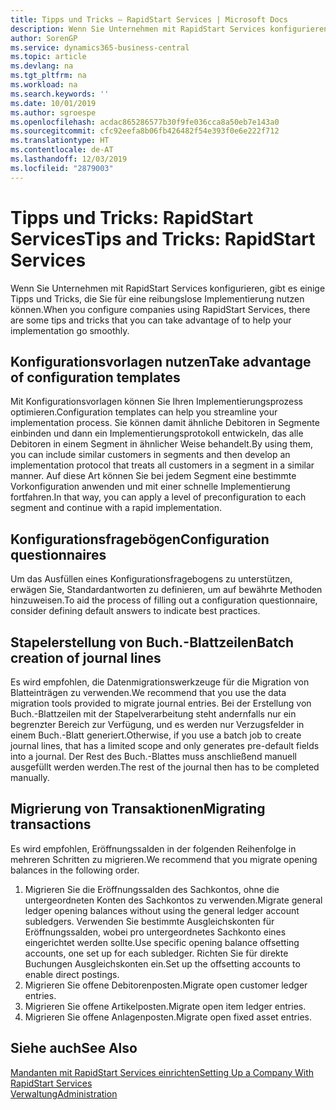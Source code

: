 ```yaml
---
title: Tipps und Tricks – RapidStart Services | Microsoft Docs
description: Wenn Sie Unternehmen mit RapidStart Services konfigurieren, gibt es einige Tipps und Tricks, die Sie für eine reibungslose Implementierung nutzen können.
author: SorenGP
ms.service: dynamics365-business-central
ms.topic: article
ms.devlang: na
ms.tgt_pltfrm: na
ms.workload: na
ms.search.keywords: ''
ms.date: 10/01/2019
ms.author: sgroespe
ms.openlocfilehash: acdac865286577b30f9fe036cca8a50eb7e143a0
ms.sourcegitcommit: cfc92eefa8b06fb426482f54e393f0e6e222f712
ms.translationtype: HT
ms.contentlocale: de-AT
ms.lasthandoff: 12/03/2019
ms.locfileid: "2879003"
---
```

# <a name="tips-and-tricks-rapidstart-services"></a><span data-ttu-id="74730-103">Tipps und Tricks: RapidStart Services</span><span class="sxs-lookup"><span data-stu-id="74730-103">Tips and Tricks: RapidStart Services</span></span>
<span data-ttu-id="74730-104">Wenn Sie Unternehmen mit RapidStart Services konfigurieren, gibt es einige Tipps und Tricks, die Sie für eine reibungslose Implementierung nutzen können.</span><span class="sxs-lookup"><span data-stu-id="74730-104">When you configure companies using RapidStart Services, there are some tips and tricks that you can take advantage of to help your implementation go smoothly.</span></span>  

## <a name="take-advantage-of-configuration-templates"></a><span data-ttu-id="74730-105">Konfigurationsvorlagen nutzen</span><span class="sxs-lookup"><span data-stu-id="74730-105">Take advantage of configuration templates</span></span>  
<span data-ttu-id="74730-106">Mit Konfigurationsvorlagen können Sie Ihren Implementierungsprozess optimieren.</span><span class="sxs-lookup"><span data-stu-id="74730-106">Configuration templates can help you streamline your implementation process.</span></span> <span data-ttu-id="74730-107">Sie können damit ähnliche Debitoren in Segmente einbinden und dann ein Implementierungsprotokoll entwickeln, das alle Debitoren in einem Segment in ähnlicher Weise behandelt.</span><span class="sxs-lookup"><span data-stu-id="74730-107">By using them, you can include similar customers in segments and then develop an implementation protocol that treats all customers in a segment in a similar manner.</span></span> <span data-ttu-id="74730-108">Auf diese Art können Sie bei jedem Segment eine bestimmte Vorkonfiguration anwenden und mit einer schnelle Implementierung fortfahren.</span><span class="sxs-lookup"><span data-stu-id="74730-108">In that way, you can apply a level of preconfiguration to each segment and continue with a rapid implementation.</span></span>  

## <a name="configuration-questionnaires"></a><span data-ttu-id="74730-109">Konfigurationsfragebögen</span><span class="sxs-lookup"><span data-stu-id="74730-109">Configuration questionnaires</span></span>  
<span data-ttu-id="74730-110">Um das Ausfüllen eines Konfigurationsfragebogens zu unterstützen, erwägen Sie, Standardantworten zu definieren, um auf bewährte Methoden hinzuweisen.</span><span class="sxs-lookup"><span data-stu-id="74730-110">To aid the process of filling out a configuration questionnaire, consider defining default answers to indicate best practices.</span></span>  

## <a name="batch-creation-of-journal-lines"></a><span data-ttu-id="74730-111">Stapelerstellung von Buch.-Blattzeilen</span><span class="sxs-lookup"><span data-stu-id="74730-111">Batch creation of journal lines</span></span>  
<span data-ttu-id="74730-112">Es wird empfohlen, die Datenmigrationswerkzeuge für die Migration von Blatteinträgen zu verwenden.</span><span class="sxs-lookup"><span data-stu-id="74730-112">We recommend that you use the data migration tools provided to migrate journal entries.</span></span> <span data-ttu-id="74730-113">Bei der Erstellung von Buch.-Blattzeilen mit der Stapelverarbeitung steht andernfalls nur ein begrenzter Bereich zur Verfügung, und es werden nur Verzugsfelder in einem Buch.-Blatt generiert.</span><span class="sxs-lookup"><span data-stu-id="74730-113">Otherwise, if you use a batch job to create journal lines, that has a limited scope and only generates pre-default fields into a journal.</span></span> <span data-ttu-id="74730-114">Der Rest des Buch.-Blattes muss anschließend manuell ausgefüllt werden werden.</span><span class="sxs-lookup"><span data-stu-id="74730-114">The rest of the journal then has to be completed manually.</span></span>  

## <a name="migrating-transactions"></a><span data-ttu-id="74730-115">Migrierung von Transaktionen</span><span class="sxs-lookup"><span data-stu-id="74730-115">Migrating transactions</span></span>  
<span data-ttu-id="74730-116">Es wird empfohlen, Eröffnungssalden in der folgenden Reihenfolge in mehreren Schritten zu migrieren.</span><span class="sxs-lookup"><span data-stu-id="74730-116">We recommend that you migrate opening balances in the following order.</span></span>  

1.  <span data-ttu-id="74730-117">Migrieren Sie die Eröffnungssalden des Sachkontos, ohne die untergeordneten Konten des Sachkontos zu verwenden.</span><span class="sxs-lookup"><span data-stu-id="74730-117">Migrate general ledger opening balances without using the general ledger account subledgers.</span></span> <span data-ttu-id="74730-118">Verwenden Sie bestimmte Ausgleichskonten für Eröffnungssalden, wobei pro untergeordnetes Sachkonto eines eingerichtet werden sollte.</span><span class="sxs-lookup"><span data-stu-id="74730-118">Use specific opening balance offsetting accounts, one set up for each subledger.</span></span> <span data-ttu-id="74730-119">Richten Sie für direkte Buchungen Ausgleichskonten ein.</span><span class="sxs-lookup"><span data-stu-id="74730-119">Set up the offsetting accounts to enable direct postings.</span></span>  
2.  <span data-ttu-id="74730-120">Migrieren Sie offene Debitorenposten.</span><span class="sxs-lookup"><span data-stu-id="74730-120">Migrate open customer ledger entries.</span></span>  
3.  <span data-ttu-id="74730-121">Migrieren Sie offene Artikelposten.</span><span class="sxs-lookup"><span data-stu-id="74730-121">Migrate open item ledger entries.</span></span>  
4.  <span data-ttu-id="74730-122">Migrieren Sie offene Anlagenposten.</span><span class="sxs-lookup"><span data-stu-id="74730-122">Migrate open fixed asset entries.</span></span>  

## <a name="see-also"></a><span data-ttu-id="74730-123">Siehe auch</span><span class="sxs-lookup"><span data-stu-id="74730-123">See Also</span></span>  
[<span data-ttu-id="74730-124">Mandanten mit RapidStart Services einrichten</span><span class="sxs-lookup"><span data-stu-id="74730-124">Setting Up a Company With RapidStart Services</span></span>](admin-set-up-a-company-with-rapidstart.md)  
[<span data-ttu-id="74730-125">Verwaltung</span><span class="sxs-lookup"><span data-stu-id="74730-125">Administration</span></span>](admin-setup-and-administration.md)
